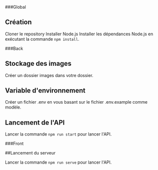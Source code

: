 ###Global

## Création
Cloner le repository
Installer Node.js
Installer les dépendances Node.js en exécutant la commande `npm install`.

###Back

## Stockage des images
Créer un dossier images dans votre dossier.

## Variable d'environnement
Créer un fichier .env en vous basant sur le fichier .env.example comme modèle.

## Lancement de l'API
Lancer la commande `npm run start` pour lancer l'API.

###Front

##Lancement du serveur

Lancer la commande `npm run serve` pour lancer l'API.

